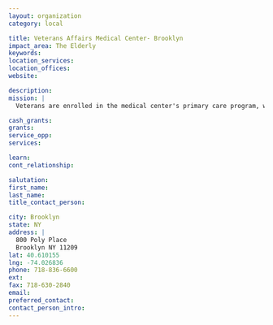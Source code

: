 ```yaml
---
layout: organization
category: local

title: Veterans Affairs Medical Center- Brooklyn
impact_area: The Elderly
keywords: 
location_services: 
location_offices: 
website: 

description: 
mission: |
  Veterans are enrolled in the medical center's primary care program, which establishes one healthcare provider (MD, PA, NP) and team, to coordinate the patient's care. Inpatient and outpatient services are available in medicine, surgery, psychiatry, dermatology, rehabilitation medicine, pathology, nephrology, laboratory medicine and radiology. A house staff rotation in ambulatory care medicine and primary care pharmacy makes the medical center a preferred site for training medical students. The medical center maintains a Comprehensive Cancer Care Center providing highly integrated oncologic, surgical and state-of-the-art radiotherapy services. A Women's Healthcare Center, with a mammography unit, exists offering comprehensive medical services to female veterans.

cash_grants: 
grants: 
service_opp: 
services: 

learn: 
cont_relationship: 

salutation: 
first_name: 
last_name: 
title_contact_person: 

city: Brooklyn
state: NY
address: |
  800 Poly Place  
  Brooklyn NY 11209
lat: 40.610155
lng: -74.026836
phone: 718-836-6600
ext: 
fax: 718-630-2840
email: 
preferred_contact: 
contact_person_intro: 
---
```

